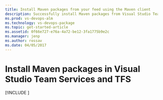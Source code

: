 ```yaml
---
title: Install Maven packages from your feed using the Maven client
description: Successfully install Maven packages from Visual Studio Team Services or Team Foundation Server
ms.prod: vs-devops-alm
ms.technology: vs-devops-package
ms.topic: get-started-article
ms.assetid: 0f66e727-e76a-4a72-be12-3fa1775b9e2c
ms.manager: jenp
ms.author: rossav
ms.date: 04/05/2017
---
```


# Install Maven packages in Visual Studio Team Services and TFS

[!INCLUDE [](../_shared/maven/install.md)]